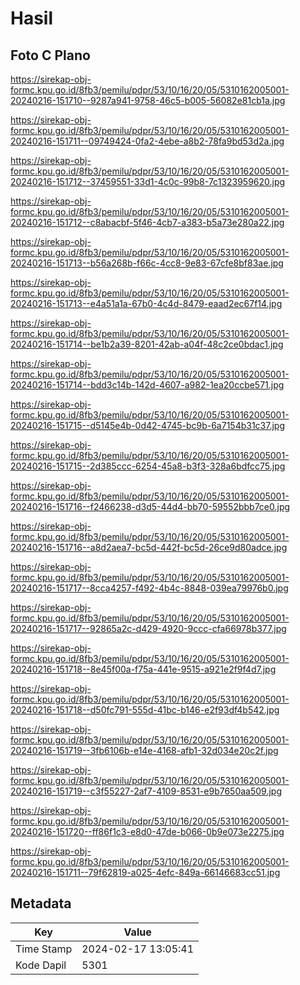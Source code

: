 # Hasil

## Foto C Plano

https://sirekap-obj-formc.kpu.go.id/8fb3/pemilu/pdpr/53/10/16/20/05/5310162005001-20240216-151710--9287a941-9758-46c5-b005-56082e81cb1a.jpg

https://sirekap-obj-formc.kpu.go.id/8fb3/pemilu/pdpr/53/10/16/20/05/5310162005001-20240216-151711--09749424-0fa2-4ebe-a8b2-78fa9bd53d2a.jpg

https://sirekap-obj-formc.kpu.go.id/8fb3/pemilu/pdpr/53/10/16/20/05/5310162005001-20240216-151712--37459551-33d1-4c0c-99b8-7c1323959620.jpg

https://sirekap-obj-formc.kpu.go.id/8fb3/pemilu/pdpr/53/10/16/20/05/5310162005001-20240216-151712--c8abacbf-5f46-4cb7-a383-b5a73e280a22.jpg

https://sirekap-obj-formc.kpu.go.id/8fb3/pemilu/pdpr/53/10/16/20/05/5310162005001-20240216-151713--b56a268b-f66c-4cc8-9e83-67cfe8bf83ae.jpg

https://sirekap-obj-formc.kpu.go.id/8fb3/pemilu/pdpr/53/10/16/20/05/5310162005001-20240216-151713--e4a51a1a-67b0-4c4d-8479-eaad2ec67f14.jpg

https://sirekap-obj-formc.kpu.go.id/8fb3/pemilu/pdpr/53/10/16/20/05/5310162005001-20240216-151714--be1b2a39-8201-42ab-a04f-48c2ce0bdac1.jpg

https://sirekap-obj-formc.kpu.go.id/8fb3/pemilu/pdpr/53/10/16/20/05/5310162005001-20240216-151714--bdd3c14b-142d-4607-a982-1ea20ccbe571.jpg

https://sirekap-obj-formc.kpu.go.id/8fb3/pemilu/pdpr/53/10/16/20/05/5310162005001-20240216-151715--d5145e4b-0d42-4745-bc9b-6a7154b31c37.jpg

https://sirekap-obj-formc.kpu.go.id/8fb3/pemilu/pdpr/53/10/16/20/05/5310162005001-20240216-151715--2d385ccc-6254-45a8-b3f3-328a6bdfcc75.jpg

https://sirekap-obj-formc.kpu.go.id/8fb3/pemilu/pdpr/53/10/16/20/05/5310162005001-20240216-151716--f2466238-d3d5-44d4-bb70-59552bbb7ce0.jpg

https://sirekap-obj-formc.kpu.go.id/8fb3/pemilu/pdpr/53/10/16/20/05/5310162005001-20240216-151716--a8d2aea7-bc5d-442f-bc5d-26ce9d80adce.jpg

https://sirekap-obj-formc.kpu.go.id/8fb3/pemilu/pdpr/53/10/16/20/05/5310162005001-20240216-151717--8cca4257-f492-4b4c-8848-039ea79976b0.jpg

https://sirekap-obj-formc.kpu.go.id/8fb3/pemilu/pdpr/53/10/16/20/05/5310162005001-20240216-151717--92865a2c-d429-4920-9ccc-cfa66978b377.jpg

https://sirekap-obj-formc.kpu.go.id/8fb3/pemilu/pdpr/53/10/16/20/05/5310162005001-20240216-151718--8e45f00a-f75a-441e-9515-a921e2f9f4d7.jpg

https://sirekap-obj-formc.kpu.go.id/8fb3/pemilu/pdpr/53/10/16/20/05/5310162005001-20240216-151718--d50fc791-555d-41bc-b146-e2f93df4b542.jpg

https://sirekap-obj-formc.kpu.go.id/8fb3/pemilu/pdpr/53/10/16/20/05/5310162005001-20240216-151719--3fb6106b-e14e-4168-afb1-32d034e20c2f.jpg

https://sirekap-obj-formc.kpu.go.id/8fb3/pemilu/pdpr/53/10/16/20/05/5310162005001-20240216-151719--c3f55227-2af7-4109-8531-e9b7650aa509.jpg

https://sirekap-obj-formc.kpu.go.id/8fb3/pemilu/pdpr/53/10/16/20/05/5310162005001-20240216-151720--ff86f1c3-e8d0-47de-b066-0b9e073e2275.jpg

https://sirekap-obj-formc.kpu.go.id/8fb3/pemilu/pdpr/53/10/16/20/05/5310162005001-20240216-151711--79f62819-a025-4efc-849a-66146683cc51.jpg


## Metadata

| Key        | Value               |
| ---------- | ------------------- |
| Time Stamp | 2024-02-17 13:05:41 |
| Kode Dapil | 5301                |




